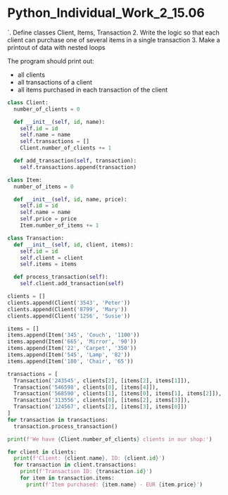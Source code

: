# Python_Individual_Work_2_15.06

`. Define classes Client, Items, Transaction
2. Write the logic so that each client can purchase one of several items in a single transaction
3. Make a printout of data with nested loops

The program should print out:
* all clients
* all transactions of a client
* all items purchased in each transaction of the client

```py
class Client:
  number_of_clients = 0

  def __init__(self, id, name):
    self.id = id
    self.name = name
    self.transactions = []
    Client.number_of_clients += 1

  def add_transaction(self, transaction):
    self.transactions.append(transaction)

class Item:
  number_of_items = 0

  def __init__(self, id, name, price):
    self.id = id
    self.name = name
    self.price = price
    Item.number_of_items += 1

class Transaction:
  def __init__(self, id, client, items):
    self.id = id
    self.client = client
    self.items = items

  def process_transaction(self):
    self.client.add_transaction(self)

clients = []
clients.append(Client('3543', 'Peter'))
clients.append(Client('8799', 'Mary'))
clients.append(Client('1256', 'Susie'))

items = []
items.append(Item('345', 'Couch', '1100'))
items.append(Item('665', 'Mirror', '90'))
items.append(Item('22', 'Carpet', '350'))
items.append(Item('545', 'Lamp', '82'))
items.append(Item('180', 'Chair', '65'))

transactions = [
  Transaction('243545', clients[2], [items[2], items[1]]),
  Transaction('546598', clients[0], [items[4]]),
  Transaction('568590', clients[1], [items[0], items[1], items[2]]),
  Transaction('313556', clients[0], [items[2], items[3]]),
  Transaction('124567', clients[2], [items[3], items[0]])
]
for transaction in transactions:
  transaction.process_transaction()

print(f'We have {Client.number_of_clients} clients in our shop:')

for client in clients:
  print(f'Client: {client.name}, ID: {client.id}')
  for transaction in client.transactions:
    print(f'Transaction ID: {transaction.id}')
    for item in transaction.items:
      print(f'Item purchased: {item.name} - EUR {item.price}')
```
